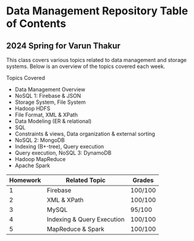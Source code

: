 # Data Management Repository Table of Contents


## 2024 Spring for Varun Thakur

This class covers various topics related to data management and storage systems. Below is an overview of the topics covered each week.

Topics Covered

- Data Management Overview
- NoSQL 1: Firebase & JSON
- Storage System, File System
- Hadoop HDFS
- File Format, XML & XPath
- Data Modeling (ER & relational)
- SQL
- Constraints & views, Data organization & external sorting
- NoSQL 2: MongoDB
- Indexing (B+-tree), Query execution
- Query execution, NoSQL 3: DynamoDB
- Hadoop MapReduce
- Apache Spark


| Homework | Related Topic               | Grades   |
|----------|-----------------------------|----------|
| 1        | Firebase                    | 100/100   |
| 2        | XML & XPath                 | 100/100   |
| 3        | MySQL                       | 95/100   |
| 4        | Indexing & Query Execution  | 100/100   |
| 5        | MapReduce & Spark           | 100/100  |

